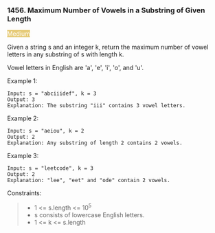 ### 1456. Maximum Number of Vowels in a Substring of Given Length

<span style="background-color:#e6cb78; color:white">Medium</span>

Given a string s and an integer k, return the maximum number of vowel letters in any substring of s with length k.

Vowel letters in English are 'a', 'e', 'i', 'o', and 'u'.



Example 1:

    Input: s = "abciiidef", k = 3
    Output: 3
    Explanation: The substring "iii" contains 3 vowel letters.

Example 2:

    Input: s = "aeiou", k = 2
    Output: 2
    Explanation: Any substring of length 2 contains 2 vowels.

Example 3:

    Input: s = "leetcode", k = 3
    Output: 2
    Explanation: "lee", "eet" and "ode" contain 2 vowels.



Constraints:

> - 1 <= s.length <= 10<sup>5</sup>
> - s consists of lowercase English letters.
> - 1 <= k <= s.length


